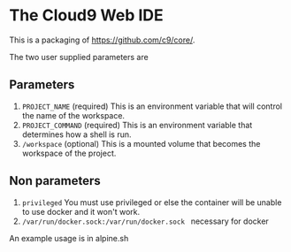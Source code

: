 # The Cloud9 Web IDE

This is a packaging of <https://github.com/c9/core/>.

The two user supplied parameters are

## Parameters
1. `PROJECT_NAME` (required) This is an environment variable that will control the name of the workspace.
2. `PROJECT_COMMAND` (required) This is an environment variable that determines how a shell is run.
3. `/workspace` (optional) This is a mounted volume that becomes the workspace of the project.

## Non parameters
1. `privileged` You must use privileged or else the container will be unable to use docker and it won't work.
2. `/var/run/docker.sock:/var/run/docker.sock ` necessary for docker

An example usage is in alpine.sh